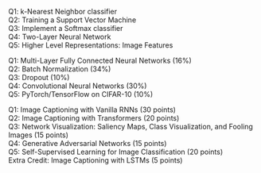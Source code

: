Q1: k-Nearest Neighbor classifier  
Q2: Training a Support Vector Machine   
Q3: Implement a Softmax classifier    
Q4: Two-Layer Neural Network  
Q5: Higher Level Representations: Image Features    

Q1: Multi-Layer Fully Connected Neural Networks (16%)  
Q2: Batch Normalization (34%)  
Q3: Dropout (10%)  
Q4: Convolutional Neural Networks (30%)  
Q5: PyTorch/TensorFlow on CIFAR-10 (10%)  
  
Q1: Image Captioning with Vanilla RNNs (30 points)  
Q2: Image Captioning with Transformers (20 points)  
Q3: Network Visualization: Saliency Maps, Class Visualization, and Fooling Images (15 points)  
Q4: Generative Adversarial Networks (15 points)  
Q5: Self-Supervised Learning for Image Classification (20 points)  
Extra Credit: Image Captioning with LSTMs (5 points)  
